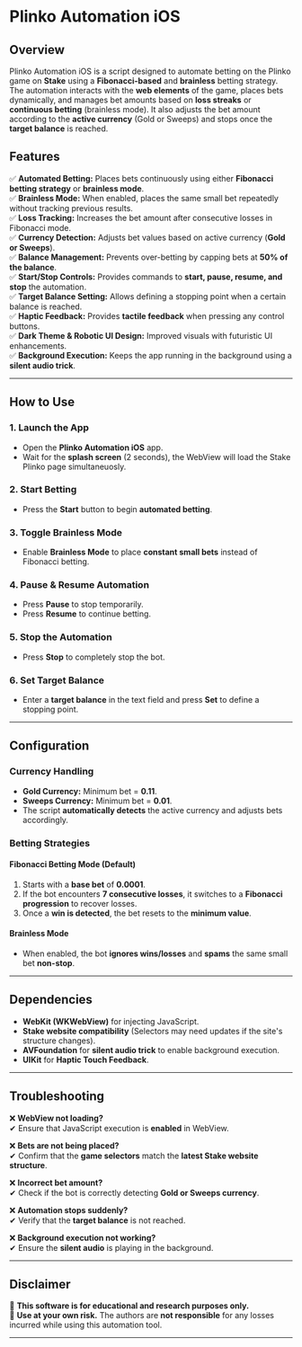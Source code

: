 # **Plinko Automation iOS**

## **Overview**
Plinko Automation iOS is a script designed to automate betting on the Plinko game on **Stake** using a **Fibonacci-based** and **brainless** betting strategy. The automation interacts with the **web elements** of the game, places bets dynamically, and manages bet amounts based on **loss streaks** or **continuous betting** (brainless mode). It also adjusts the bet amount according to the **active currency** (Gold or Sweeps) and stops once the **target balance** is reached.

## **Features**
✅ **Automated Betting:** Places bets continuously using either **Fibonacci betting strategy** or **brainless mode**.  
✅ **Brainless Mode:** When enabled, places the same small bet repeatedly without tracking previous results.  
✅ **Loss Tracking:** Increases the bet amount after consecutive losses in Fibonacci mode.  
✅ **Currency Detection:** Adjusts bet values based on active currency (**Gold or Sweeps**).  
✅ **Balance Management:** Prevents over-betting by capping bets at **50% of the balance**.  
✅ **Start/Stop Controls:** Provides commands to **start, pause, resume, and stop** the automation.  
✅ **Target Balance Setting:** Allows defining a stopping point when a certain balance is reached.  
✅ **Haptic Feedback:** Provides **tactile feedback** when pressing any control buttons.  
✅ **Dark Theme & Robotic UI Design:** Improved visuals with futuristic UI enhancements.  
✅ **Background Execution:** Keeps the app running in the background using a **silent audio trick**.  

---

## **How to Use**
### **1. Launch the App**
- Open the **Plinko Automation iOS** app.
- Wait for the **splash screen** (2 seconds), the WebView will load the Stake Plinko page simultaneuosly.

### **2. Start Betting**
- Press the **Start** button to begin **automated betting**.

### **3. Toggle Brainless Mode**
- Enable **Brainless Mode** to place **constant small bets** instead of Fibonacci betting.

### **4. Pause & Resume Automation**
- Press **Pause** to stop temporarily.
- Press **Resume** to continue betting.

### **5. Stop the Automation**
- Press **Stop** to completely stop the bot.

### **6. Set Target Balance**
- Enter a **target balance** in the text field and press **Set** to define a stopping point.

---

## **Configuration**
### **Currency Handling**
- **Gold Currency:** Minimum bet = **0.11**.
- **Sweeps Currency:** Minimum bet = **0.01**.
- The script **automatically detects** the active currency and adjusts bets accordingly.

### **Betting Strategies**
#### **Fibonacci Betting Mode (Default)**
1. Starts with a **base bet** of **0.0001**.
2. If the bot encounters **7 consecutive losses**, it switches to a **Fibonacci progression** to recover losses.
3. Once a **win is detected**, the bet resets to the **minimum value**.

#### **Brainless Mode**
- When enabled, the bot **ignores wins/losses** and **spams** the same small bet **non-stop**.

---

## **Dependencies**
- **WebKit (WKWebView)** for injecting JavaScript.
- **Stake website compatibility** (Selectors may need updates if the site's structure changes).
- **AVFoundation** for **silent audio trick** to enable background execution.
- **UIKit** for **Haptic Touch Feedback**.

---

## **Troubleshooting**
❌ **WebView not loading?**  
✔ Ensure that JavaScript execution is **enabled** in WebView.  

❌ **Bets are not being placed?**  
✔ Confirm that the **game selectors** match the **latest Stake website structure**.  

❌ **Incorrect bet amount?**  
✔ Check if the bot is correctly detecting **Gold or Sweeps currency**.  

❌ **Automation stops suddenly?**  
✔ Verify that the **target balance** is not reached.  

❌ **Background execution not working?**  
✔ Ensure the **silent audio** is playing in the background.  

---

## **Disclaimer**
🚨 **This software is for educational and research purposes only.**  
📌 **Use at your own risk.** The authors are **not responsible** for any losses incurred while using this automation tool.  

---
